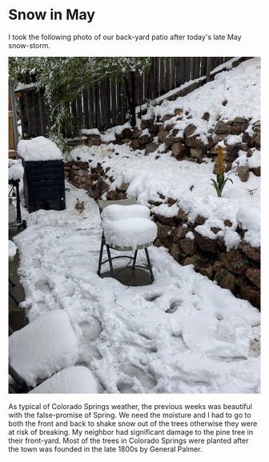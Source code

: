 # Snow in May
I took the following photo of our back-yard patio after today's 
late May snow-storm. 

![Snow in the backyard](img/02022-05-21_snow-in-backyard.png)

As typical of Colorado Springs weather, the
previous weeks was beautiful with the false-promise of Spring. We
need the moisture and I had to go to both the front and back to 
shake snow out of the trees otherwise they were at risk of breaking.
My neighbor had significant damage to the pine tree in their 
front-yard. Most of the trees in Colorado Springs were planted after
the town was founded in the late 1800s by General Palmer. 

